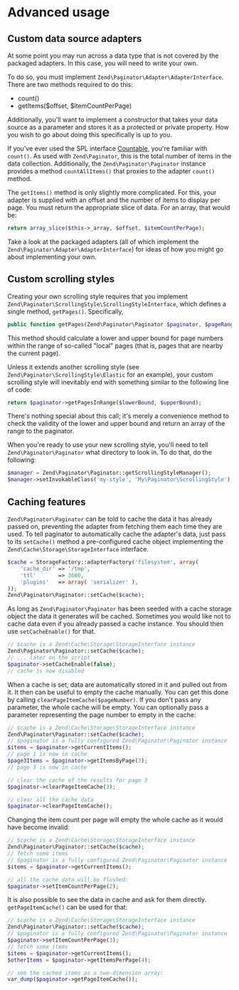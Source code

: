 # Advanced usage

## Custom data source adapters

At some point you may run across a data type that is not covered by the packaged adapters. In this
case, you will need to write your own.

To do so, you must implement `Zend\Paginator\Adapter\AdapterInterface`. There are two methods
required to do this:

- count()
- getItems($offset, $itemCountPerPage)

Additionally, you'll want to implement a constructor that takes your data source as a parameter and
stores it as a protected or private property. How you wish to go about doing this specifically is up
to you.

If you've ever used the SPL interface
[Countable](http://www.php.net/~helly/php/ext/spl/interfaceCountable.html), you're familiar with
`count()`. As used with `Zend\Paginator`, this is the total number of items in the data collection.
Additionally, the `Zend\Paginator\Paginator` instance provides a method `countAllItems()` that
proxies to the adapter `count()` method.

The `getItems()` method is only slightly more complicated. For this, your adapter is supplied with
an offset and the number of items to display per page. You must return the appropriate slice of
data. For an array, that would be:

```php
return array_slice($this->_array, $offset, $itemCountPerPage);
```

Take a look at the packaged adapters (all of which implement the
`Zend\Paginator\Adapter\AdapterInterface`) for ideas of how you might go about implementing your
own.

## Custom scrolling styles

Creating your own scrolling style requires that you implement
`Zend\Paginator\ScrollingStyle\ScrollingStyleInterface`, which defines a single method,
`getPages()`. Specifically,

```php
public function getPages(Zend\Paginator\Paginator $paginator, $pageRange = null);
```

This method should calculate a lower and upper bound for page numbers within the range of so-called
"local" pages (that is, pages that are nearby the current page).

Unless it extends another scrolling style (see `Zend\Paginator\ScrollingStyle\Elastic` for an
example), your custom scrolling style will inevitably end with something similar to the following
line of code:

```php
return $paginator->getPagesInRange($lowerBound, $upperBound);
```

There's nothing special about this call; it's merely a convenience method to check the validity of
the lower and upper bound and return an array of the range to the paginator.

When you're ready to use your new scrolling style, you'll need to tell `Zend\Paginator\Paginator`
what directory to look in. To do that, do the following:

```php
$manager = Zend\Paginator\Paginator::getScrollingStyleManager();
$manager->setInvokableClass('my-style', 'My\Paginator\ScrollingStyle');
```

## Caching features

`Zend\Paginator\Paginator` can be told to cache the data it has already passed on, preventing the
adapter from fetching them each time they are used. To tell paginator to automatically cache the
adapter's data, just pass to its `setCache()` method a pre-configured cache object implementing the
`Zend\Cache\Storage\StorageInterface` interface.

```php
$cache = StorageFactory::adapterFactory('filesystem', array(
    'cache_dir' => '/tmp',
    'ttl'       => 3600,
    'plugins'   => array( 'serializer' ),
));
Zend\Paginator\Paginator::setCache($cache);
```

As long as `Zend\Paginator\Paginator` has been seeded with a cache storage object the data it
generates will be cached. Sometimes you would like not to cache data even if you already passed a
cache instance. You should then use `setCacheEnable()` for that.

```php
// $cache is a Zend\Cache\Storage\StorageInterface instance
Zend\Paginator\Paginator::setCache($cache);
// ... later on the script
$paginator->setCacheEnable(false);
// cache is now disabled
```

When a cache is set, data are automatically stored in it and pulled out from it. It then can be
useful to empty the cache manually. You can get this done by calling
`clearPageItemCache($pageNumber)`. If you don't pass any parameter, the whole cache will be empty.
You can optionally pass a parameter representing the page number to empty in the cache:

```php
// $cache is a Zend\Cache\Storage\StorageInterface instance
Zend\Paginator\Paginator::setCache($cache);
// $paginator is a fully configured Zend\Paginator\Paginator instance
$items = $paginator->getCurrentItems();
// page 1 is now in cache
$page3Items = $paginator->getItemsByPage(3);
// page 3 is now in cache

// clear the cache of the results for page 3
$paginator->clearPageItemCache(3);

// clear all the cache data
$paginator->clearPageItemCache();
```

Changing the item count per page will empty the whole cache as it would have become invalid:

```php
// $cache is a Zend\Cache\Storage\StorageInterface instance
Zend\Paginator\Paginator::setCache($cache);
// fetch some items
// $paginator is a fully configured Zend\Paginator\Paginator instance
$items = $paginator->getCurrentItems();

// all the cache data will be flushed:
$paginator->setItemCountPerPage(2);
```

It is also possible to see the data in cache and ask for them directly. `getPageItemCache()` can be
used for that:

```php
// $cache is a Zend\Cache\Storage\StorageInterface instance
Zend\Paginator\Paginator::setCache($cache);
// $paginator is a fully configured Zend\Paginator\Paginator instance
$paginator->setItemCountPerPage(3);
// fetch some items
$items = $paginator->getCurrentItems();
$otherItems = $paginator->getItemsPerPage(4);

// see the cached items as a two-dimension array:
var_dump($paginator->getPageItemCache());
```
